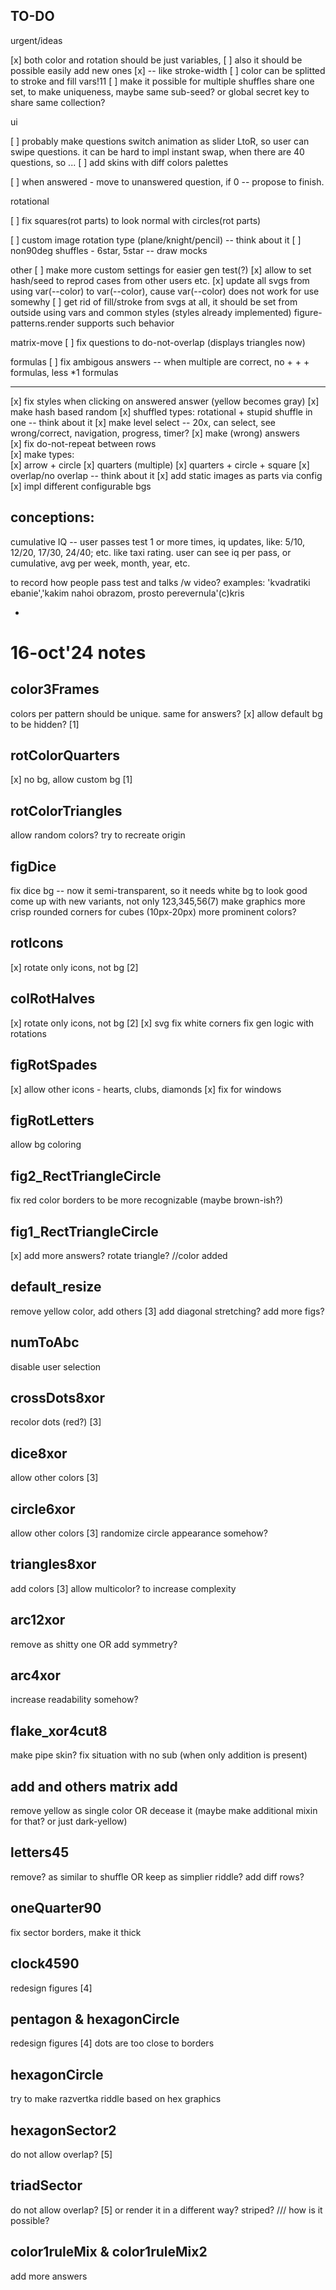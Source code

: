 ## TO-DO

urgent/ideas

[x] both color and rotation should be just variables,
[ ] also it should be possible easily add new ones
[x] -- like stroke-width
[ ] color can be splitted to stroke and fill vars!11
[ ] make it possible for multiple shuffles share one set, to make uniqueness,
maybe same sub-seed? or global secret key to share same collection?

ui

[ ] probably make questions switch animation as slider LtoR,
so user can swipe questions. it can be hard to impl instant swap,
when there are 40 questions, so ...
[ ] add skins with diff colors palettes

[ ] when answered - move to unanswered question, if 0 -- propose to finish.

rotational

[ ] fix squares(rot parts) to look normal with circles(rot parts)

[ ] custom image rotation type (plane/knight/pencil) -- think about it
[ ] non90deg shuffles - 6star, 5star -- draw mocks

other
[ ] make more custom settings for easier gen test(?)
[x] allow to set hash/seed to reprod cases from other users etc.
[x] update all svgs from using var(--color) to var(--color), cause var(--color) does not work for use somewhy
[ ] get rid of fill/stroke from svgs at all, it should be set from outside using vars and common styles (styles already implemented) figure-patterns.render supports such behavior

matrix-move
[ ] fix questions to do-not-overlap (displays triangles now)

formulas
[ ] fix ambigous answers -- when multiple are correct, no + + + formulas, less \*1 formulas

---

[x] fix styles when clicking on answered answer (yellow becomes gray)
[x] make hash based random
[x] shuffled types: rotational + stupid shuffle in one -- think about it
[x] make level select -- 20x, can select, see wrong/correct, navigation, progress, timer?
[x] make (wrong) answers  
[x] fix do-not-repeat between rows  
[x] make types:  
[x] arrow + circle
[x] quarters (multiple)
[x] quarters + circle + square
[x] overlap/no overlap -- think about it
[x] add static images as parts via config  
[x] impl different configurable bgs

## conceptions:

cumulative IQ -- user passes test 1 or more times, iq updates, like: 5/10, 12/20, 17/30, 24/40; etc.
like taxi rating. user can see iq per pass, or cumulative, avg per week, month, year, etc.

to record how people pass test and talks /w video?
examples:
'kvadratiki ebanie','kakim nahoi obrazom, prosto perevernula'(c)kris

-

# 16-oct'24 notes

## color3Frames

colors per pattern should be unique. same for answers?
[x] allow default bg to be hidden? [1]

## rotColorQuarters

[x] no bg, allow custom bg [1]

## rotColorTriangles

allow random colors?
try to recreate origin

## figDice

fix dice bg -- now it semi-transparent, so it needs white bg to look good
come up with new variants, not only 123,345,56(7)
make graphics more crisp
rounded corners for cubes (10px-20px)
more prominent colors?

## rotIcons

[x] rotate only icons, not bg [2]

## colRotHalves

[x] rotate only icons, not bg [2]
[x] svg fix white corners
fix gen logic with rotations

## figRotSpades

[x] allow other icons - hearts, clubs, diamonds
[x] fix for windows

## figRotLetters

allow bg coloring

## fig2_RectTriangleCircle

fix red color borders to be more recognizable (maybe brown-ish?)

## fig1_RectTriangleCircle

[x] add more answers? rotate triangle? //color added

## default_resize

remove yellow color, add others [3]
add diagonal stretching?
add more figs?

## numToAbc

disable user selection

## crossDots8xor

recolor dots (red?) [3]

## dice8xor

allow other colors [3]

## circle6xor

allow other colors [3]
randomize circle appearance somehow?

## triangles8xor

add colors [3]
allow multicolor? to increase complexity

## arc12xor

remove as shitty one OR add symmetry?

## arc4xor

increase readability somehow?

## flake_xor4cut8

make pipe skin?
fix situation with no sub (when only addition is present)

## add and others matrix add

remove yellow as single color
OR decease it (maybe make additional mixin for that? or just dark-yellow)

## letters45

remove? as similar to shuffle OR keep as simplier riddle? add diff rows?

## oneQuarter90

fix sector borders, make it thick

## clock4590

redesign figures [4]

## pentagon & hexagonCircle

redesign figures [4] dots are too close to borders

## hexagonCircle

try to make razvertka riddle based on hex graphics

## hexagonSector2

do not allow overlap? [5]

## triadSector

do not allow overlap? [5] or render it in a different way?
striped? /// how is it possible?

## color1ruleMix & color1ruleMix2

add more answers
